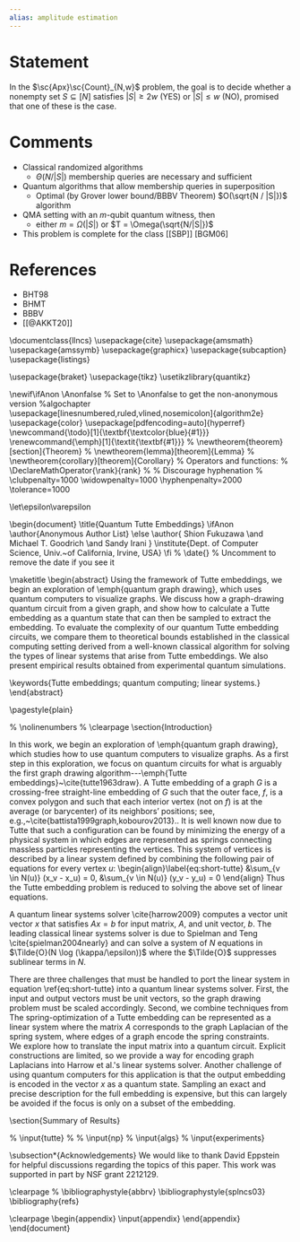 ```yaml
---
alias: amplitude estimation
---
```


# Statement
In the $\sc{Apx}\sc{Count}_{N,w}$ problem, the goal is to decide whether a nonempty set $S \subseteq [N]$ satisfies $|S| \geq 2w$ (YES) or $|S| \leq w$ (NO), promised that one of these is the case. 

# Comments 
- Classical randomized algorithms
	- $\Theta(N/|S|)$ membership queries are necessary and sufficient
- Quantum algorithms that allow membership queries in superposition
	- Optimal (by Grover lower bound/BBBV Theorem) $O(\sqrt{N / |S|})$ algorithm
- QMA setting with an $m$-qubit quantum witness, then
	- either $m = \Omega(|S|)$ or $T = \Omega(\sqrt{N/|S|})$ 
- This problem is complete for the class [[SBP]] [BGM06]

# References
- BHT98
- BHMT
- BBBV
- [[@AKKT20]]


\documentclass{llncs}
\usepackage{cite}
\usepackage{amsmath}
\usepackage{amssymb}
\usepackage{graphicx}
\usepackage{subcaption}
\usepackage{listings}

\usepackage{braket}
\usepackage{tikz}
\usetikzlibrary{quantikz}

\newif\ifAnon
\Anonfalse  % Set to \Anonfalse to get the non-anonymous version
%algochapter
\usepackage[linesnumbered,ruled,vlined,nosemicolon]{algorithm2e}
\usepackage{color}
\usepackage[pdfencoding=auto]{hyperref}
\newcommand{\todo}[1]{\textbf{\textcolor{blue}{#1}}}
\renewcommand{\emph}[1]{\textit{\textbf{#1}}}
% \newtheorem{theorem}[section]{Theorem}
% \newtheorem{lemma}[theorem]{Lemma}
% \newtheorem{corollary}[theorem]{Corollary}
% Operators and functions:
%
\DeclareMathOperator{\rank}{rank}
%
% Discourage hyphenation
%
\clubpenalty=1000
\widowpenalty=1000
\hyphenpenalty=2000
\tolerance=1000

\let\epsilon\varepsilon

\begin{document}
\title{Quantum Tutte Embeddings}
\ifAnon
\author{Anonymous Author List}
\else
\author{
Shion Fukuzawa
\and
Michael T. Goodrich
\and
Sandy Irani
}
\institute{Dept. of Computer Science, Univ.~of California, Irvine, USA}
\fi
% \date{}   % Uncomment to remove the date if you see it

\maketitle
\begin{abstract}
Using the framework of Tutte embeddings, we begin an exploration
of \emph{quantum graph drawing}, which uses quantum computers to
visualize graphs. We discuss how a graph-drawing quantum circuit from a given graph, and
show how to calculate a Tutte embedding as a quantum state that can then be sampled to extract the embedding.
To evaluate the complexity of our quantum Tutte embedding circuits,
we compare them to theoretical bounds established in the classical
computing setting derived from a well-known classical algorithm for
solving the types of linear systems that arise from Tutte embeddings.
We also present empirical results obtained from experimental quantum
simulations.

\keywords{Tutte embeddings; quantum computing; linear systems.}
\end{abstract}

\pagestyle{plain}

% \nolinenumbers
% \clearpage
\section{Introduction}

In this work, we begin an exploration of
\emph{quantum graph drawing},
which studies how to use quantum computers to visualize graphs.
As a first step in this exploration, 
we focus on quantum circuits for what is 
arguably
the first graph 
drawing algorithm---\emph{Tutte embeddings}~\cite{tutte1963draw}.
A Tutte embedding of a graph $G$ is a crossing-free straight-line embedding
of $G$ such that the outer face, $f$, is a convex polygon and such that each interior
vertex (not on $f$) is at the average (or barycenter) of its neighbors’ positions; 
see, e.g.,~\cite{battista1999graph,kobourov2013}..
It is well known now due to Tutte that such a configuration can be found by minimizing the energy of a physical system in which edges are 
represented as springs connecting massless particles representing the vertices.
This system of vertices is described by a linear system defined by combining the following pair of equations for every vertex $u$:
\begin{align}\label{eq:short-tutte}
    &\sum_{v \in N(u)} (x_v - x_u) = 0, 
    &\sum_{v \in N(u)} (y_v - y_u) = 0
\end{align}
Thus the Tutte embedding problem is reduced to solving the above set of linear equations. 

A quantum linear systems solver \cite{harrow2009} computes a vector unit vector $x$ that 
satisfies $A x  = b$ for input matrix, $A$, and unit vector, $b$. 
The leading classical linear systems solver is due to Spielman and Teng \cite{spielman2004nearly} and can solve a system of $N$ equations in $\Tilde{O}(N \log (\kappa/\epsilon))$ where the $\Tilde{O}$ suppresses sublinear terms in $N$. 

There are three challenges that must be handled to port the linear system in equation \ref{eq:short-tutte} into a quantum linear systems solver. First, the input and output vectors must be unit vectors, so the graph drawing problem must be scaled accordingly. Second, we combine techniques from 
The spring-optimization of a Tutte embedding can be represented as a linear system where the matrix $A$ corresponds to the graph Laplacian of the spring system, where edges of a graph encode the spring constraints.  
We explore how to translate the input matrix into a quantum circuit. Explicit constructions are limited, so we provide a way for encoding graph Laplacians into Harrow et al.'s linear systems solver. 
Another challenge of using quantum computers for this application is that the output embedding is encoded in the vector $x$ as a quantum state.
Sampling an exact and precise description for the full embedding is expensive, but this can largely be avoided if the focus is only on a subset of the embedding. 


\section{Summary of Results}



% \input{tutte}
% % \input{np}
% \input{algs}
% \input{experiments}

\subsection*{Acknowledgements}
We would like to thank David Eppstein for helpful discussions regarding
the topics of this paper.
This work was supported in part by NSF grant 2212129.

\clearpage
%    \bibliographystyle{abbrv}
    \bibliographystyle{splncs03}
    \bibliography{refs}

\clearpage
\begin{appendix}
\input{appendix}
\end{appendix}
\end{document}
